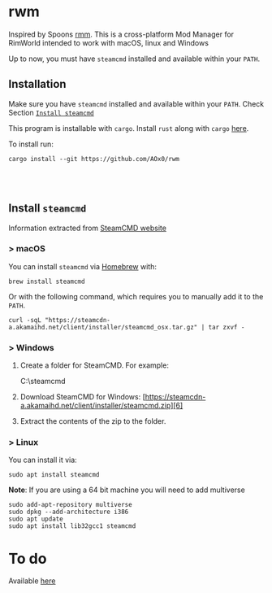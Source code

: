 # rwm

Inspired by Spoons [rmm][1]. This is a cross-platform Mod Manager for RimWorld intended to work with macOS, linux and Windows

Up to now, you must have `steamcmd` installed and available within your `PATH`.

## Installation
Make sure you have `steamcmd` installed and available within your `PATH`. Check Section [`Install steamcmd`][2]

This program is installable with `cargo`. Install `rust` along with `cargo` [here][3].

To install run:

	cargo install --git https://github.com/AOx0/rwm


<br/><br/> 
## Install  `steamcmd`
Information extracted from [SteamCMD website][4]

### \> macOS
You can install  `steamcmd` via [Homebrew][5] with:

	brew install steamcmd

Or with the following command, which requires you to manually add it to the `PATH`.

	curl -sqL "https://steamcdn-a.akamaihd.net/client/installer/steamcmd_osx.tar.gz" | tar zxvf -


### \> Windows
1. Create a folder for SteamCMD. For example:

	C:\steamcmd

2. Download SteamCMD for Windows: [https://steamcdn-a.akamaihd.net/client/installer/steamcmd.zip][6]
3. Extract the contents of the zip to the folder.

### \> Linux
You can install it via:

	sudo apt install steamcmd

 **Note**: 	If you are using a 64 bit machine you will need to add multiverse

	sudo add-apt-repository multiverse
	sudo dpkg --add-architecture i386
	sudo apt update
	sudo apt install lib32gcc1 steamcmd 

[1]:	https://github.com/Spoons/rmm "rmm"
[2]:	https://github.com/AOx0/rwm#install--steamcmd
[3]:	https://www.rust-lang.org/tools/install
[4]:	https://developer.valvesoftware.com/wiki/SteamCMD "SteamCMD website"
[5]:	https://brew.sh "Homebrew"
[6]:	https://steamcdn-a.akamaihd.net/client/installer/steamcmd.zip


# To do
Available [here](https://github.com/AOx0/rwm/projects/1)

